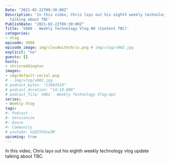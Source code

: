 ```yaml
---
Date: "2021-02-22T09:30:00Z"
Description: 'In this video, Chris lays out his eighth weekly technology vlog update
  talking about TBC'
PublishDate: "2021-02-22T09:30:00Z"
Title: 'V008 - Weekly Technology Vlog #8 (Content TBC)'
categories:
- Vlog
episode: V008
episode_image: img/cloudwithchris.png # img/vlog/v002.jpg
explicit: "no"
guests: []
hosts:
- chrisreddington
images:
- img/default-social.png
# - img/vlog/v002.jpg
# podcast_bytes: "13803520"
# podcast_duration: "14:19.000"
# podcast_file: V002 - Weekly Technology Vlog.mp3
series:
- Weekly Vlog
tags:
#- Podcast
#- Sessionize
#- Azure
#- Community
# youtube: VyQI5SOsw3M
upcoming: true
---
```

In this video, Chris lays out his eighth weekly technology vlog update talking about TBC.
